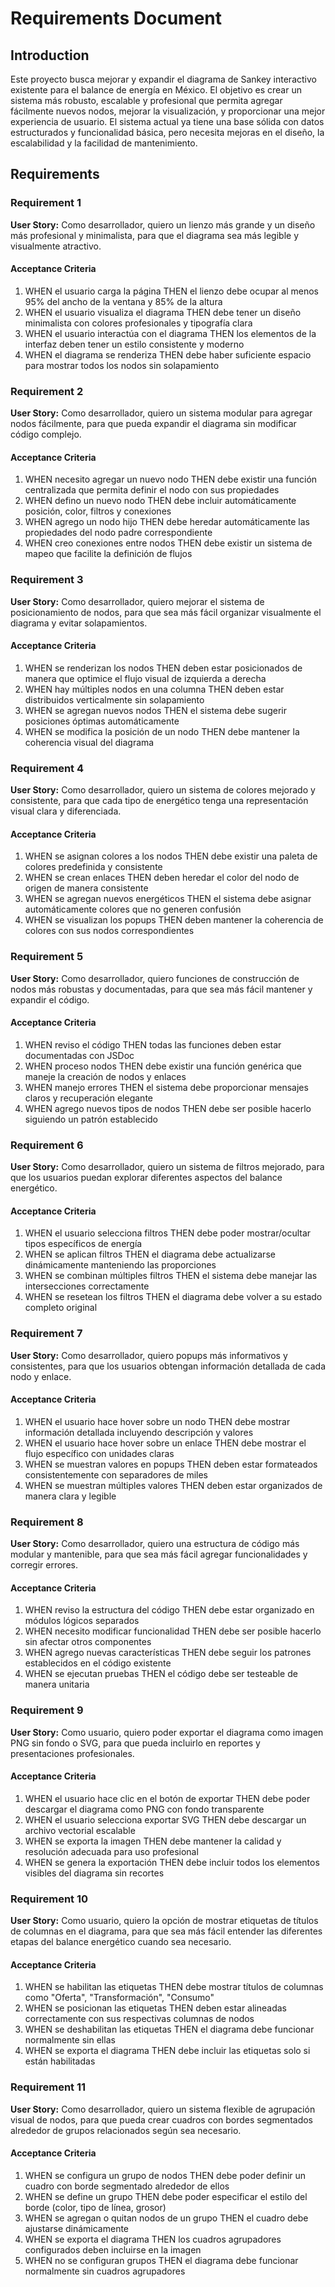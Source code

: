 # Requirements Document

## Introduction

Este proyecto busca mejorar y expandir el diagrama de Sankey interactivo existente para el balance de energía en México. El objetivo es crear un sistema más robusto, escalable y profesional que permita agregar fácilmente nuevos nodos, mejorar la visualización, y proporcionar una mejor experiencia de usuario. El sistema actual ya tiene una base sólida con datos estructurados y funcionalidad básica, pero necesita mejoras en el diseño, la escalabilidad y la facilidad de mantenimiento.

## Requirements

### Requirement 1

**User Story:** Como desarrollador, quiero un lienzo más grande y un diseño más profesional y minimalista, para que el diagrama sea más legible y visualmente atractivo.

#### Acceptance Criteria

1. WHEN el usuario carga la página THEN el lienzo debe ocupar al menos 95% del ancho de la ventana y 85% de la altura
2. WHEN el usuario visualiza el diagrama THEN debe tener un diseño minimalista con colores profesionales y tipografía clara
3. WHEN el usuario interactúa con el diagrama THEN los elementos de la interfaz deben tener un estilo consistente y moderno
4. WHEN el diagrama se renderiza THEN debe haber suficiente espacio para mostrar todos los nodos sin solapamiento

### Requirement 2

**User Story:** Como desarrollador, quiero un sistema modular para agregar nodos fácilmente, para que pueda expandir el diagrama sin modificar código complejo.

#### Acceptance Criteria

1. WHEN necesito agregar un nuevo nodo THEN debe existir una función centralizada que permita definir el nodo con sus propiedades
2. WHEN defino un nuevo nodo THEN debe incluir automáticamente posición, color, filtros y conexiones
3. WHEN agrego un nodo hijo THEN debe heredar automáticamente las propiedades del nodo padre correspondiente
4. WHEN creo conexiones entre nodos THEN debe existir un sistema de mapeo que facilite la definición de flujos

### Requirement 3

**User Story:** Como desarrollador, quiero mejorar el sistema de posicionamiento de nodos, para que sea más fácil organizar visualmente el diagrama y evitar solapamientos.

#### Acceptance Criteria

1. WHEN se renderizan los nodos THEN deben estar posicionados de manera que optimice el flujo visual de izquierda a derecha
2. WHEN hay múltiples nodos en una columna THEN deben estar distribuidos verticalmente sin solapamiento
3. WHEN se agregan nuevos nodos THEN el sistema debe sugerir posiciones óptimas automáticamente
4. WHEN se modifica la posición de un nodo THEN debe mantener la coherencia visual del diagrama

### Requirement 4

**User Story:** Como desarrollador, quiero un sistema de colores mejorado y consistente, para que cada tipo de energético tenga una representación visual clara y diferenciada.

#### Acceptance Criteria

1. WHEN se asignan colores a los nodos THEN debe existir una paleta de colores predefinida y consistente
2. WHEN se crean enlaces THEN deben heredar el color del nodo de origen de manera consistente
3. WHEN se agregan nuevos energéticos THEN el sistema debe asignar automáticamente colores que no generen confusión
4. WHEN se visualizan los popups THEN deben mantener la coherencia de colores con sus nodos correspondientes

### Requirement 5

**User Story:** Como desarrollador, quiero funciones de construcción de nodos más robustas y documentadas, para que sea más fácil mantener y expandir el código.

#### Acceptance Criteria

1. WHEN reviso el código THEN todas las funciones deben estar documentadas con JSDoc
2. WHEN proceso nodos THEN debe existir una función genérica que maneje la creación de nodos y enlaces
3. WHEN manejo errores THEN el sistema debe proporcionar mensajes claros y recuperación elegante
4. WHEN agrego nuevos tipos de nodos THEN debe ser posible hacerlo siguiendo un patrón establecido

### Requirement 6

**User Story:** Como desarrollador, quiero un sistema de filtros mejorado, para que los usuarios puedan explorar diferentes aspectos del balance energético.

#### Acceptance Criteria

1. WHEN el usuario selecciona filtros THEN debe poder mostrar/ocultar tipos específicos de energía
2. WHEN se aplican filtros THEN el diagrama debe actualizarse dinámicamente manteniendo las proporciones
3. WHEN se combinan múltiples filtros THEN el sistema debe manejar las intersecciones correctamente
4. WHEN se resetean los filtros THEN el diagrama debe volver a su estado completo original

### Requirement 7

**User Story:** Como desarrollador, quiero popups más informativos y consistentes, para que los usuarios obtengan información detallada de cada nodo y enlace.

#### Acceptance Criteria

1. WHEN el usuario hace hover sobre un nodo THEN debe mostrar información detallada incluyendo descripción y valores
2. WHEN el usuario hace hover sobre un enlace THEN debe mostrar el flujo específico con unidades claras
3. WHEN se muestran valores en popups THEN deben estar formateados consistentemente con separadores de miles
4. WHEN se muestran múltiples valores THEN deben estar organizados de manera clara y legible

### Requirement 8

**User Story:** Como desarrollador, quiero una estructura de código más modular y mantenible, para que sea más fácil agregar funcionalidades y corregir errores.

#### Acceptance Criteria

1. WHEN reviso la estructura del código THEN debe estar organizado en módulos lógicos separados
2. WHEN necesito modificar funcionalidad THEN debe ser posible hacerlo sin afectar otros componentes
3. WHEN agrego nuevas características THEN debe seguir los patrones establecidos en el código existente
4. WHEN se ejecutan pruebas THEN el código debe ser testeable de manera unitaria

### Requirement 9

**User Story:** Como usuario, quiero poder exportar el diagrama como imagen PNG sin fondo o SVG, para que pueda incluirlo en reportes y presentaciones profesionales.

#### Acceptance Criteria

1. WHEN el usuario hace clic en el botón de exportar THEN debe poder descargar el diagrama como PNG con fondo transparente
2. WHEN el usuario selecciona exportar SVG THEN debe descargar un archivo vectorial escalable
3. WHEN se exporta la imagen THEN debe mantener la calidad y resolución adecuada para uso profesional
4. WHEN se genera la exportación THEN debe incluir todos los elementos visibles del diagrama sin recortes

### Requirement 10

**User Story:** Como usuario, quiero la opción de mostrar etiquetas de títulos de columnas en el diagrama, para que sea más fácil entender las diferentes etapas del balance energético cuando sea necesario.

#### Acceptance Criteria

1. WHEN se habilitan las etiquetas THEN debe mostrar títulos de columnas como "Oferta", "Transformación", "Consumo"
2. WHEN se posicionan las etiquetas THEN deben estar alineadas correctamente con sus respectivas columnas de nodos
3. WHEN se deshabilitan las etiquetas THEN el diagrama debe funcionar normalmente sin ellas
4. WHEN se exporta el diagrama THEN debe incluir las etiquetas solo si están habilitadas

### Requirement 11

**User Story:** Como desarrollador, quiero un sistema flexible de agrupación visual de nodos, para que pueda crear cuadros con bordes segmentados alrededor de grupos relacionados según sea necesario.

#### Acceptance Criteria

1. WHEN se configura un grupo de nodos THEN debe poder definir un cuadro con borde segmentado alrededor de ellos
2. WHEN se define un grupo THEN debe poder especificar el estilo del borde (color, tipo de línea, grosor)
3. WHEN se agregan o quitan nodos de un grupo THEN el cuadro debe ajustarse dinámicamente
4. WHEN se exporta el diagrama THEN los cuadros agrupadores configurados deben incluirse en la imagen
5. WHEN no se configuran grupos THEN el diagrama debe funcionar normalmente sin cuadros agrupadores